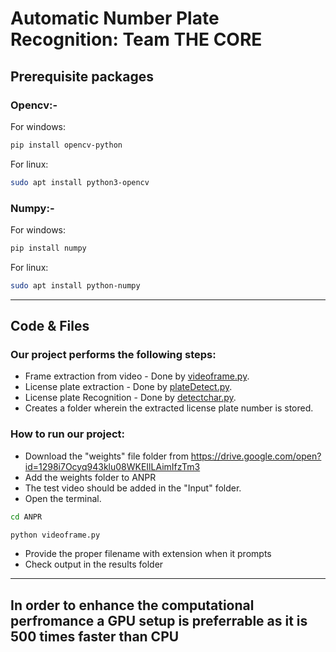 # Automatic Number Plate Recognition: Team THE CORE

## Prerequisite packages

### Opencv:-

For windows:

```sh
pip install opencv-python
```

For linux:

```sh
sudo apt install python3-opencv
```

### Numpy:-

For windows:

```sh
pip install numpy
```

For linux:

```sh
sudo apt install python-numpy
```

---

## Code & Files

### Our project performs the following steps:

- Frame extraction from video - Done by [videoframe.py](ANPR/videoframe.py).
- License plate extraction - Done by [plateDetect.py](ANPR/plateDetect.py).
- License plate Recognition - Done by [detectchar.py](ANPR/detectchar.py).
- Creates a folder wherein the extracted license plate number is stored.

### How to run our project:

- Download the "weights" file folder from https://drive.google.com/open?id=1298i7Ocyq943klu08WKEIlLAimIfzTm3
- Add the weights folder to ANPR
- The test video should be added in the "Input" folder.
- Open the terminal.

```sh
cd ANPR
```

```python
python videoframe.py
```

- Provide the proper filename with extension when it prompts
- Check output in the results folder

---

## In order to enhance the computational perfromance a GPU setup is preferrable as it is 500 times faster than CPU
